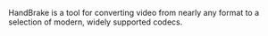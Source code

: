 HandBrake is a tool for converting video from nearly any format to a selection of modern, widely supported codecs.
